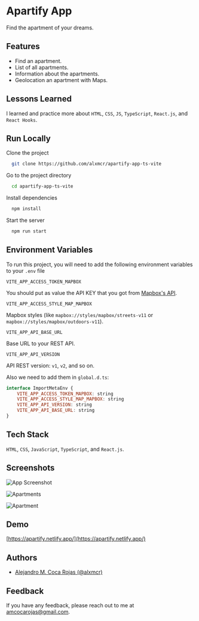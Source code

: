 
# Apartify App

Find the apartment of your dreams.


## Features

- Find an apartment.
- List of all apartments.
- Information about the apartments.
- Geolocation an apartment with Maps.

  
## Lessons Learned

I learned and practice more about `HTML`, `CSS`, `JS`, `TypeScript`, `React.js`, and `React Hooks`.

  
## Run Locally

Clone the project

```bash
  git clone https://github.com/alxmcr/apartify-app-ts-vite
```

Go to the project directory

```bash
  cd apartify-app-ts-vite
```

Install dependencies

```bash
  npm install
```

Start the server

```bash
  npm run start
```

  
## Environment Variables

To run this project, you will need to add the following environment variables to your `.env` file

`VITE_APP_ACCESS_TOKEN_MAPBOX`

You should put as value the API KEY that you got from [Mapbox's API](https://www.mapbox.com/).

`VITE_APP_ACCESS_STYLE_MAP_MAPBOX`

Mapbox styles (like `mapbox://styles/mapbox/streets-v11` or `mapbox://styles/mapbox/outdoors-v11`).

`VITE_APP_API_BASE_URL`

Base URL to your REST API.

`VITE_APP_API_VERSION`

API REST version: `v1`, `v2`, and so on.

Also we need to add them in `global.d.ts`:

```javascript
interface ImportMetaEnv {
    VITE_APP_ACCESS_TOKEN_MAPBOX: string
    VITE_APP_ACCESS_STYLE_MAP_MAPBOX: string
    VITE_APP_API_VERSION: string
    VITE_APP_API_BASE_URL: string
}
```
  
## Tech Stack

`HTML`, `CSS`, `JavaScript`, `TypeScript`, and `React.js`.

  
## Screenshots

![App Screenshot](https://res.cloudinary.com/images-alex-projects/image/upload/v1628141624/Portfolio/appartify-assets/images/apartify-home-page_za33wp.png)

![Apartments](https://res.cloudinary.com/images-alex-projects/image/upload/v1629524217/Portfolio/appartify-assets/images/apartments-map_repfwl.png)

![Apartment](https://res.cloudinary.com/images-alex-projects/image/upload/v1629524217/Portfolio/appartify-assets/images/apartments-map_repfwl.png)

  
## Demo

[https://apartify.netlify.app/](https://apartify.netlify.app/)

  
## Authors

- [Alejandro M. Coca Rojas (@alxmcr)](https://www.github.com/alxmcr)

  
## Feedback

If you have any feedback, please reach out to me at amcocarojas@gmail.com.

  